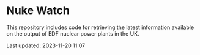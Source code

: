 # Nuke Watch

This repository includes code for retrieving the latest information available on the output of EDF nuclear power plants in the UK.

Last updated: 2023-11-20 11:07